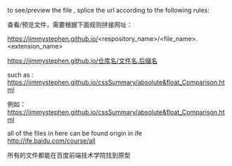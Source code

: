 to see/preview the file , splice the url according to the following rules:

查看/预览文件，需要根据下面规则拼接网址：

https://jimmystephen.github.io/<respository_name>/<file_name>.<extension_name>

https://jimmystephen.github.io/仓库名/文件名.后缀名

such as : https://jimmystephen.github.io/cssSummary/absolute&float_Comparison.html

例如：https://jimmystephen.github.io/cssSummary/absolute&float_Comparison.html

all of the files in here can be found origin in ife http://ife.baidu.com/course/all 

所有的文件都能在百度前端技术学院找到原型

